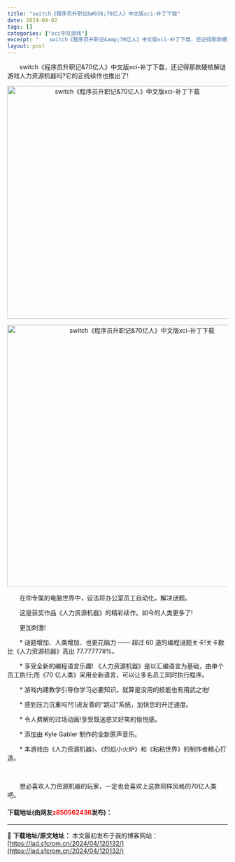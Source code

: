 ```yaml
---
title: "switch《程序员升职记&#038;70亿人》中文版xci-补丁下载"
date: 2024-04-02
tags: []
categories: ["xci中文游戏"]
excerpt: "　　switch《程序员升职记&amp;70亿人》中文版xci-补丁下载，还记得那款硬核解谜游戏人力资源机器吗?它的正统续作也推出了! 　　在你专属的电脑世界中，设法将办公室员工自动化，解决谜题。 　　这是获奖作品《人力资源机器》的精彩续作。如今的人类更多了! 　　更加刺激! 　　* 谜题增加、人类&hellip;"
layout: post
---
```


 <p>　　switch《程序员升职记&amp;70亿人》中文版xci-补丁下载，还记得那款硬核解谜游戏人力资源机器吗?它的正统续作也推出了!</p> <p align="center"><img align="" border="0" src="https://lad.sfcrom.cn/wp-content/uploads/2024/04/20240401_660b4706075cf.webp" width="533" alt="switch《程序员升职记&amp;70亿人》中文版xci-补丁下载" /></p> <p align="center"><img align="" border="0" src="https://lad.sfcrom.cn/wp-content/uploads/2024/04/20240401_660b4706bfd0c.webp" width="600" alt="switch《程序员升职记&amp;70亿人》中文版xci-补丁下载" /></p> <p>　　在你专属的电脑世界中，设法将办公室员工自动化，解决谜题。</p> <p>　　这是获奖作品《人力资源机器》的精彩续作。如今的人类更多了!</p> <p>　　更加刺激!</p> <p>　　* 谜题增加、人类增加、也更花脑力 &mdash;&mdash; 超过 60 道的编程谜题关卡!关卡数比《人力资源机器》高出 77.777778%。</p> <p>　　* 享受全新的编程语言乐趣! 《人力资源机器》是以汇编语言为基础，由单个员工执行;而《70 亿人类》采用全新语言，可以让多名员工同时执行程序。</p> <p>　　* 游戏内建教学引导你学习必要知识。就算是没用的技能也有用武之地!</p> <p>　　* 感到压力沉重吗?引进友善的&ldquo;跳过&rdquo;系统，加快您的升迁速度。</p> <p>　　* 令人费解的过场动画!享受既迷惑又好笑的愉悦感。</p> <p>　　* 添加由 Kyle Gabler 制作的全新原声音乐。</p> <p>　　* 本游戏由《人力资源机器》、《烈焰小火炉》和《粘粘世界》的制作者精心打造。</p> <p>&nbsp;</p> <p>　　想必喜欢人力资源机器的玩家，一定也会喜欢上这款同样风格的70亿人类吧。</p> <p><h4>下载地址(由网友<font color="red">z850562436</font>发布)：</h4></p> 

---
📖 **下载地址/原文地址：** 本文最初发布于我的博客网站：[https://lad.sfcrom.cn/2024/04/120132/](https://lad.sfcrom.cn/2024/04/120132/)
